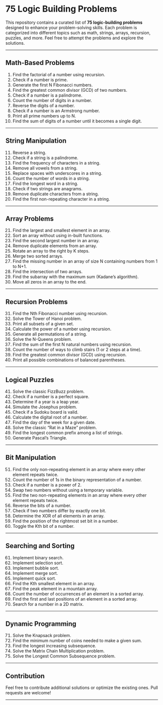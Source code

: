 # 75 Logic Building Problems

This repository contains a curated list of **75 logic-building problems** designed to enhance your problem-solving skills. Each problem is categorized into different topics such as math, strings, arrays, recursion, puzzles, and more. Feel free to attempt the problems and explore the solutions.

---

## Math-Based Problems

1. Find the factorial of a number using recursion.
2. Check if a number is prime.
3. Generate the first N Fibonacci numbers.
4. Find the greatest common divisor (GCD) of two numbers.
5. Check if a number is a palindrome.
6. Count the number of digits in a number.
7. Reverse the digits of a number.
8. Check if a number is an Armstrong number.
9. Print all prime numbers up to N.
10. Find the sum of digits of a number until it becomes a single digit.

---

## String Manipulation

11. Reverse a string.
12. Check if a string is a palindrome.
13. Find the frequency of characters in a string.
14. Remove all vowels from a string.
15. Replace spaces with underscores in a string.
16. Count the number of words in a string.
17. Find the longest word in a string.
18. Check if two strings are anagrams.
19. Remove duplicate characters from a string.
20. Find the first non-repeating character in a string.

---

## Array Problems

21. Find the largest and smallest element in an array.
22. Sort an array without using in-built functions.
23. Find the second largest number in an array.
24. Remove duplicate elements from an array.
25. Rotate an array to the right by K steps.
26. Merge two sorted arrays.
27. Find the missing number in an array of size N containing numbers from 1 to N+1.
28. Find the intersection of two arrays.
29. Find the subarray with the maximum sum (Kadane’s algorithm).
30. Move all zeros in an array to the end.

---

## Recursion Problems

31. Find the Nth Fibonacci number using recursion.
32. Solve the Tower of Hanoi problem.
33. Print all subsets of a given set.
34. Calculate the power of a number using recursion.
35. Generate all permutations of a string.
36. Solve the N-Queens problem.
37. Find the sum of the first N natural numbers using recursion.
38. Count the number of ways to climb stairs (1 or 2 steps at a time).
39. Find the greatest common divisor (GCD) using recursion.
40. Print all possible combinations of balanced parentheses.

---

## Logical Puzzles

41. Solve the classic FizzBuzz problem.
42. Check if a number is a perfect square.
43. Determine if a year is a leap year.
44. Simulate the Josephus problem.
45. Check if a Sudoku board is valid.
46. Calculate the digital root of a number.
47. Find the day of the week for a given date.
48. Solve the classic “Rat in a Maze” problem.
49. Find the longest common prefix among a list of strings.
50. Generate Pascal’s Triangle.

---

## Bit Manipulation

51. Find the only non-repeating element in an array where every other element repeats twice.
52. Count the number of 1s in the binary representation of a number.
53. Check if a number is a power of 2.
54. Swap two numbers without using a temporary variable.
55. Find the two non-repeating elements in an array where every other element repeats twice.
56. Reverse the bits of a number.
57. Check if two numbers differ by exactly one bit.
58. Determine the XOR of all elements in an array.
59. Find the position of the rightmost set bit in a number.
60. Toggle the Kth bit of a number.

---

## Searching and Sorting

61. Implement binary search.
62. Implement selection sort.
63. Implement bubble sort.
64. Implement merge sort.
65. Implement quick sort.
66. Find the Kth smallest element in an array.
67. Find the peak element in a mountain array.
68. Count the number of occurrences of an element in a sorted array.
69. Find the first and last positions of an element in a sorted array.
70. Search for a number in a 2D matrix.

---

## Dynamic Programming

71. Solve the Knapsack problem.
72. Find the minimum number of coins needed to make a given sum.
73. Find the longest increasing subsequence.
74. Solve the Matrix Chain Multiplication problem.
75. Solve the Longest Common Subsequence problem.

---

## Contribution
Feel free to contribute additional solutions or optimize the existing ones. Pull requests are welcome!

---


